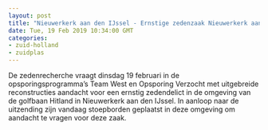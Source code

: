 ```yaml
---
layout: post
title: "Nieuwerkerk aan den IJssel - Ernstige zedenzaak Nieuwerkerk aan den IJssel in Team West en Opsporing Verzocht"
date: Tue, 19 Feb 2019 10:34:00 GMT
categories: 
- zuid-holland 
- zuidplas 
---
```


De zedenrecherche vraagt dinsdag 19 februari in de opsporingsprogramma’s Team West en Opsporing Verzocht met uitgebreide reconstructies aandacht voor een ernstig zedendelict in de omgeving van de golfbaan Hitland in Nieuwerkerk aan den IJssel. In aanloop naar de uitzending zijn vandaag stoepborden geplaatst in deze omgeving om aandacht te vragen voor deze zaak.
